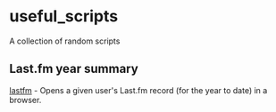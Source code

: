 # useful_scripts

A collection of random scripts

## Last.fm year summary

[lastfm](lastfm/lastfm.sh) - Opens a given user's Last.fm record (for the year to date) in a browser.

